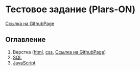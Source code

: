 # Тестовое задание (Plars-ON)

[Ссылка на GithubPage](https://evgeniy-varlamov.github.io/test_Plars-On/)

## Оглавление

1. Верстка ([html](./index.html), [css](./styles.css), [Ссылка на GithubPage](https://evgeniy-varlamov.github.io/test_Plars-On/))
2. [SQL](./mysql.sql)
3. [JavaScript](./script.js)


